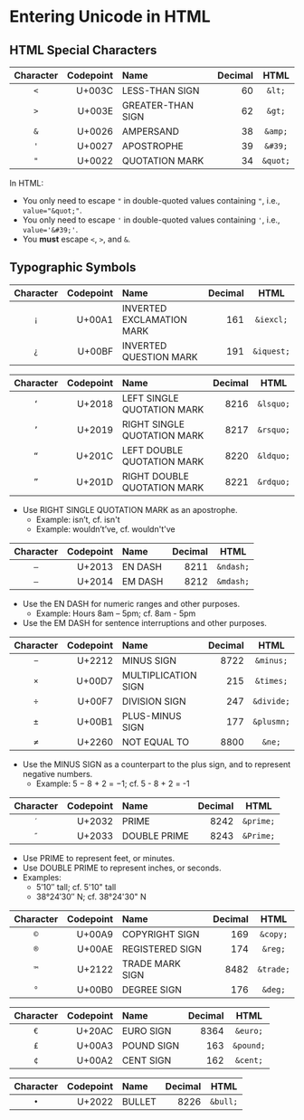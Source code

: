# Entering Unicode in HTML

## HTML Special Characters

| Character | Codepoint | Name              | Decimal | HTML     |
|:---------:|----------:|:------------------|--------:|:--------:|
| `<`       |    U+003C | LESS-THAN SIGN    |      60 | `&lt;`   |
| `>`       |    U+003E | GREATER-THAN SIGN |      62 | `&gt;`   |
| `&`       |    U+0026 | AMPERSAND         |      38 | `&amp;`  |
| `'`       |    U+0027 | APOSTROPHE        |      39 | `&#39;`  |
| `"`       |    U+0022 | QUOTATION MARK    |      34 | `&quot;` |

In HTML:
-   You only need to escape `"` in double-quoted values containing `"`, i.e., `value="&quot;"`.
-   You only need to escape `'` in double-quoted values containing `'`, i.e., `value='&#39;'`.
-   You **must** escape `<`, `>`, and `&`.

## Typographic Symbols

| Character | Codepoint | Name                      | Decimal | HTML       |
|:---------:|----------:|:--------------------------|--------:|:----------:|
| `¡`       |    U+00A1 | INVERTED EXCLAMATION MARK |     161 | `&iexcl;`  |
| `¿`       |    U+00BF | INVERTED QUESTION MARK    |     191 | `&iquest;` |

| Character | Codepoint | Name                        | Decimal | HTML      |
|:---------:|----------:|:----------------------------|--------:|:---------:|
| `‘`       |    U+2018 | LEFT SINGLE QUOTATION MARK  |    8216 | `&lsquo;` |
| `’`       |    U+2019 | RIGHT SINGLE QUOTATION MARK |    8217 | `&rsquo;` |
| `“`       |    U+201C | LEFT DOUBLE QUOTATION MARK  |    8220 | `&ldquo;` |
| `”`       |    U+201D | RIGHT DOUBLE QUOTATION MARK |    8221 | `&rdquo;` |

-   Use RIGHT SINGLE QUOTATION MARK as an apostrophe.
    -   Example: isn’t, cf. isn't
    -   Example: wouldn’t’ve, cf. wouldn't've

| Character | Codepoint | Name                        | Decimal | HTML      |
|:---------:|----------:|:----------------------------|--------:|:---------:|
| `–`       |    U+2013 | EN DASH                     |    8211 | `&ndash;` |
| `—`       |    U+2014 | EM DASH                     |    8212 | `&mdash;` |

-   Use the EN DASH for numeric ranges and other purposes.
    -   Example: Hours 8am – 5pm; cf. 8am - 5pm
-   Use the EM DASH for sentence interruptions and other purposes.

| Character | Codepoint | Name                | Decimal | HTML       |
|:---------:|----------:|:--------------------|--------:|:----------:|
| `−`       |    U+2212 | MINUS SIGN          |    8722 | `&minus;`  |
| `×`       |    U+00D7 | MULTIPLICATION SIGN |     215 | `&times;`  |
| `÷`       |    U+00F7 | DIVISION SIGN       |     247 | `&divide;` |
| `±`       |    U+00B1 | PLUS-MINUS SIGN     |     177 | `&plusmn;` |
| `≠`       |    U+2260 | NOT EQUAL TO        |    8800 | `&ne;`     |

-   Use the MINUS SIGN as a counterpart to the plus sign, and to represent negative numbers.
    -   Example: 5 − 8 + 2 = −1; cf. 5 - 8 + 2 = -1

| Character | Codepoint | Name         | Decimal | HTML      |
|:---------:|----------:|:-------------|--------:|:---------:|
| `′`       |    U+2032 | PRIME        |    8242 | `&prime;` |
| `″`       |    U+2033 | DOUBLE PRIME |    8243 | `&Prime;` |

-   Use PRIME to represent feet, or minutes.
-   Use DOUBLE PRIME to represent inches, or seconds.
-   Examples:
    -   5′10″ tall; cf. 5'10" tall
    -   38°24′30″ N; cf. 38°24'30" N

| Character | Codepoint | Name            | Decimal | HTML      |
|:---------:|----------:|:----------------|--------:|:---------:|
| `©`       |    U+00A9 | COPYRIGHT SIGN  |     169 | `&copy;`  |
| `®`       |    U+00AE | REGISTERED SIGN |     174 | `&reg;`   |
| `™`       |    U+2122 | TRADE MARK SIGN |    8482 | `&trade;` |
| `°`       |    U+00B0 | DEGREE SIGN     |     176 | `&deg;`   |

| Character | Codepoint | Name       | Decimal | HTML      |
|:---------:|----------:|:-----------|--------:|:---------:|
| `€`       |    U+20AC | EURO SIGN  |    8364 | `&euro;`  |
| `£`       |    U+00A3 | POUND SIGN |     163 | `&pound;` |
| `¢`       |    U+00A2 | CENT SIGN  |     162 | `&cent;`  |

| Character | Codepoint | Name   | Decimal | HTML     |
|:---------:|----------:|:-------|--------:|:--------:|
| `•`       |    U+2022 | BULLET |    8226 | `&bull;` |
